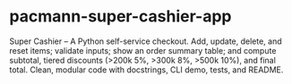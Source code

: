 # pacmann-super-cashier-app
Super Cashier – A Python self-service checkout. Add, update, delete, and reset items; validate inputs; show an order summary table; and compute subtotal, tiered discounts (>200k 5%, >300k 8%, >500k 10%), and final total. Clean, modular code with docstrings, CLI demo, tests, and README.
